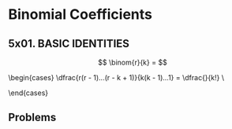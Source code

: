 # Binomial Coefficients

## 5x01. BASIC IDENTITIES

$$
\binom{r}{k} = 
$$
  
\begin{cases} \dfrac{r(r - 1)...(r - k + 1)}{k(k - 1)...1} = \dfrac{}{k!} \\

\end{cases}



## Problems


